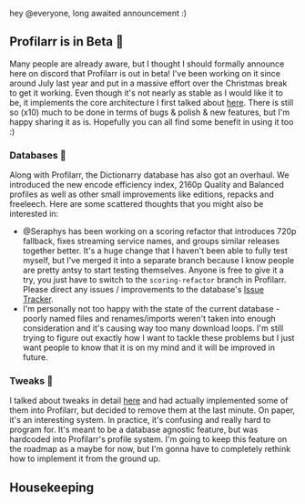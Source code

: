 hey @everyone, long awaited announcement :)

## Profilarr is in Beta 🚀

Many people are already aware, but I thought I should formally announce here on discord that Profilarr is out in beta! I've been working on it since around July last year and put in a massive effort over the Christmas break to get it working. Even though it's not nearly as stable as I would like it to be, it implements the core architecture I first talked about [here](https://dictionarry.dev/devlog/architecture_overhaul). There is still so (x10) much to be done in terms of bugs & polish & new features, but I'm happy sharing it as is. Hopefully you can all find some benefit in using it too :)

### Databases 💾

Along with Profilarr, the Dictionarry database has also got an overhaul. We introduced the new encode efficiency index, 2160p Quality and Balanced profiles as well as other small improvements like editions, repacks and freeleech. Here are some scattered thoughts that you might also be interested in: 
- @Seraphys has been working on a scoring refactor that introduces 720p fallback, fixes streaming service names, and groups similar releases together better. It's a huge change that I haven't been able to fully test myself, but I've merged it into a separate branch because I know people are pretty antsy to start testing themselves. Anyone is free to give it a try, you just have to switch to the `scoring-refactor` branch in Profilarr. Please direct any issues / improvements to the database's [Issue Tracker](https://github.com/Dictionarry-Hub/database).
- I'm personally not too happy with the state of the current database - poorly named files and renames/imports weren't taken into enough consideration and it's causing way too many download loops. I'm still trying to figure out exactly how I want to tackle these problems but I just want people to know that it is on my mind and it will be improved in future. 

### Tweaks 🔧

I talked about tweaks in detail [here](https://dictionarry.dev/devlog/profile_tweaks) and had actually implemented some of them into Profilarr, but decided to remove them at the last minute. On paper, it's an interesting system. In practice, it's confusing and really hard to program for. It's meant to be a database agnostic feature, but was hardcoded into Profilarr's profile system. I'm going to keep this feature on the roadmap as a maybe for now, but I'm gonna have to completely rethink how to implement it from the ground up. 

## Housekeeping

